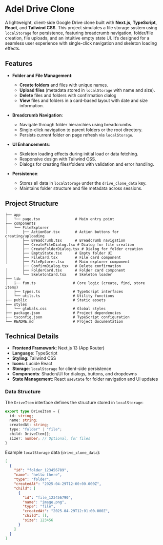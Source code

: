 # Adel Drive Clone

A lightweight, client-side Google Drive clone built with **Next.js**, **TypeScript**, **React**, and **Tailwind CSS**. This project simulates a file storage system using `localStorage` for persistence, featuring breadcrumb navigation, folder/file creation, file uploads, and an intuitive empty state UI. It’s designed for a seamless user experience with single-click navigation and skeleton loading effects.

## Features

- **Folder and File Management**:
  - **Create folders** and files with unique names.
  - **Upload files** (metadata stored in `localStorage` with name and size).
  - **Delete** files and folders with confirmation dialog
  - **View** files and folders in a card-based layout with date and size information.

- **Breadcrumb Navigation**:
  - Navigate through folder hierarchies using breadcrumbs.
  - Single-click navigation to parent folders or the root directory.
  - Persists current folder on page refresh via `localStorage`.

- **UI Enhancements**:
  - Skeleton loading effects during initial load or data fetching.
  - Responsive design with Tailwind CSS.
  - Dialogs for creating files/folders with validation and error handling.

- **Persistence**:
  - Stores all data in `localStorage` under the `drive_clone_data` key.
  - Maintains folder structure and file metadata across sessions.

## Project Structure

```
├── app
│   └── page.tsx                # Main entry point
├── components
│   └── FileExplorer
│       ├── ActionBar.tsx       # Action buttons for creating/uploading
│       ├── Breadcrumb.tsx      # Breadcrumb navigation
│       ├── CreateFileDialog.tsx # Dialog for file creation
│       ├── CreateFolderDialog.tsx # Dialog for folder creation
│       ├── EmptyState.tsx      # Empty folder UI
│       ├── FileCard.tsx        # File card component
│       ├── FileEplorer.tsx     # Main explorer component
        ├── ConfirmDialog.tsx   # Delete confirmation
│       ├── FolderCard.tsx      # Folder card component
│       └── SkeletonCard.tsx    # Skeleton loader
├── lib
│   ├── fun.ts                 # Core logic (create, find, store items)
│   ├── types.ts               # TypeScript interfaces
│   └── utils.ts               # Utility functions
├── public                     # Static assets
├── styles
│   └── globals.css            # Global styles
├── package.json               # Project dependencies
├── tsconfig.json              # TypeScript configuration
└── README.md                  # Project documentation
```

## Technical Details

- **Frontend Framework**: Next.js 13 (App Router)
- **Language**: TypeScript
- **Styling**: Tailwind CSS
- **Icons**: Lucide React
- **Storage**: `localStorage` for client-side persistence
- **Components**: Shadcn/UI for dialogs, buttons, and dropdowns
- **State Management**: React `useState` for folder navigation and UI updates

### Data Structure

The `DriveItem` interface defines the structure stored in `localStorage`:

```typescript
export type DriveItem = {
  id: string;
  name: string;
  createdAt: string;
  type: "folder" | "file";
  child: DriveItem[];
  size?: number; // Optional, for files
}
```

Example `localStorage` data (`drive_clone_data`):
```json
[
  {
    "id": "folder_123456789",
    "name": "hello there",
    "type": "folder",
    "createdAt": "2025-04-29T12:00:00.000Z",
    "child": [
      {
        "id": "file_123456790",
        "name": "image.png",
        "type": "file",
        "createdAt": "2025-04-29T12:01:00.000Z",
        "child": [],
        "size": 123456
      }
    ]
  }
]
```

